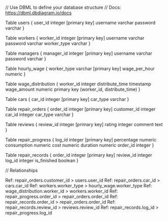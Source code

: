 // Use DBML to define your database structure
// Docs: https://dbml.dbdiagram.io/docs

Table users {
  user_id integer [primary key]
  username varchar
  password varchar
}

Table workers {
  worker_id integer [primary key]
  username varchar
  password varchar
  worker_type varchar
}

Table managers {
  manager_id integer [primary key]
  username varchar
  password varchar
}

Table hourly_wage {
  worker_type varchar [primary key]
  wage_per_hour numeric
}

Table wage_distribution {
  worker_id integer
  distribute_time timestamp
  wage_amount numeric
  primary key (worker_id, distribute_time)
}

Table cars {
  car_id integer [primary key]
  car_type varchar
}

Table repair_orders {
  order_id integer [primary key]
  customer_id integer
  car_id integer
  car_type varchar
}

Table reviews {
  review_id integer [primary key]
  rating integer
  comment text
}

Table repair_progress {
  log_id integer [primary key]
  percentage numeric
  consumption numeric
  cost numeric
  duration numeric
  order_id integer
}

Table repair_records {
  order_id integer [primary key]
  review_id integer
  log_id integer
  is_finished boolean
}

// Relationships

Ref: repair_orders.customer_id > users.user_id
Ref: repair_orders.car_id > cars.car_id
Ref: workers.worker_type > hourly_wage.worker_type
Ref: wage_distribution.worker_id > workers.worker_id
Ref: repair_progress.order_id > repair_orders.order_id
Ref: repair_records.order_id > repair_orders.order_id
Ref: repair_records.review_id > reviews.review_id
Ref: repair_records.log_id > repair_progress.log_id